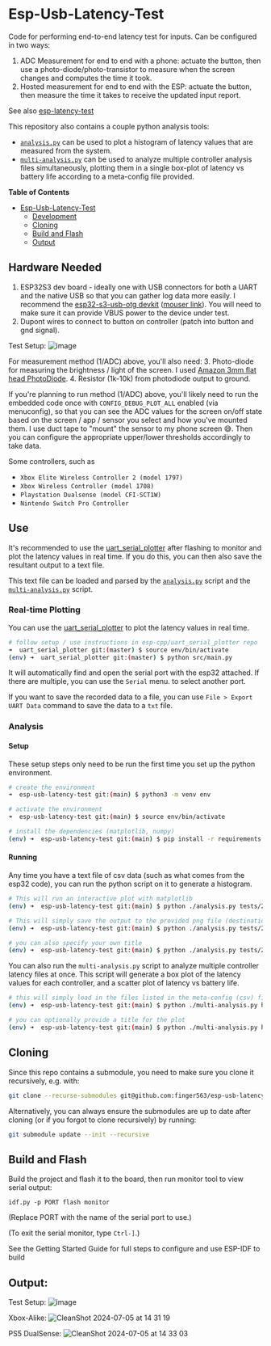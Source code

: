 # Esp-Usb-Latency-Test

Code for performing end-to-end latency test for inputs. Can be configured in two ways:
1. ADC Measurement for end to end with a phone: actuate the button, then use a
   photo-diode/photo-transistor to measure when the screen changes and computes
   the time it took.
2. Hosted measurement for end to end with the ESP: actuate the button, then
   measure the time it takes to receive the updated input report.

See also [esp-latency-test](https://github.com/finger563/esp-latency-test)

This repository also contains a couple python analysis tools:
* [`analysis.py`](./analysis.py) can be used to plot a histogram of latency
  values that are measured from the system.
* [`multi-analysis.py`](./multi-analysis.py) can be used to analyze multiple
  controller analysis files simultaneously, plotting them in a single box-plot
  of latency vs battery life according to a meta-config file provided.

<!-- markdown-toc start - Don't edit this section. Run M-x markdown-toc-refresh-toc -->
**Table of Contents**

- [Esp-Usb-Latency-Test](#esp-usb-latency-test)
    - [Development](#development)
    - [Cloning](#cloning)
    - [Build and Flash](#build-and-flash)
    - [Output](#output)

<!-- markdown-toc end -->

## Hardware Needed

1. ESP32S3 dev board - ideally one with USB connectors for both a UART and the
   native USB so that you can gather log data more easily. I recommend the
   [esp32-s3-usb-otg
   devkit](https://docs.espressif.com/projects/esp-dev-kits/en/latest/esp32s3/esp32-s3-usb-otg/user_guide.html)
   ([mouser
   link](https://www.mouser.com/ProductDetail/Espressif-Systems/ESP32-S3-USB-OTG?qs=TCDPyi3sCW2REilQUpYpuw%3D%3D)).
   You will need to make sure it can provide VBUS power to the device under
   test.
2. Dupont wires to connect to button on controller (patch into button and gnd
   signal).
   
Test Setup:
![image](https://github.com/finger563/esp-usb-latency-test/assets/213467/ea2a5b83-1ef8-4884-be31-db12847c7a41)

For measurement method (1/ADC) above, you'll also need:
3. Photo-diode for measuring the brightness / light of the screen. I used
   [Amazon 3mm flat head PhotoDiode](https://www.amazon.com/dp/B07VNSX74J).
4. Resistor (1k-10k) from photodiode output to ground.

If you're planning to run method (1/ADC) above, you'll likely need to run the
embedded code once with `CONFIG_DEBUG_PLOT_ALL` enabled (via menuconfig), so
that you can see the ADC values for the screen on/off state based on the screen
/ app / sensor you select and how you've mounted them. I use duct tape to
"mount" the sensor to my phone screen :sweat_smile:. Then you can configure the
appropriate upper/lower thresholds accordingly to take data.

Some controllers, such as 
* `Xbox Elite Wireless Controller 2 (model 1797)`
* `Xbox Wireless Controller (model 1708)`
* `Playstation Dualsense (model CFI-SCT1W)`
* `Nintendo Switch Pro Controller`

## Use

It's recommended to use the
[uart_serial_plotter](https://github.com/esp-cpp/uart_serial_plotter) after
flashing to monitor and plot the latency values in real time. If you do this,
you can then also save the resultant output to a text file.

This text file can be loaded and parsed by the [`analysis.py`](./analysis.py)
script and the [`multi-analysis.py`](./multi-analysis.py) script.

### Real-time Plotting

You can use the
[uart_serial_plotter](https://github.com/esp-cpp/uart_serial_plotter) to plot
the latency values in real time.

``` sh
# follow setup / use instructions in esp-cpp/uart_serial_plotter repo
➜  uart_serial_plotter git:(master) $ source env/bin/activate
(env) ➜  uart_serial_plotter git:(master) $ python src/main.py
```

It will automatically find and open the serial port with the esp32 attached. If
there are multiple, you can use the `Serial` menu. to select another port.

If you want to save the recorded data to a file, you can use `File > Export UART
Data` command to save the data to a `txt` file.

### Analysis

#### Setup

These setup steps only need to be run the first time you set up the python
environment.

``` sh
# create the environment
➜  esp-usb-latency-test git:(main) $ python3 -m venv env

# activate the environment
➜  esp-usb-latency-test git:(main) $ source env/bin/activate

# install the dependencies (matplotlib, numpy)
(env) ➜  esp-usb-latency-test git:(main) $ pip install -r requirements.txt
```

#### Running

Any time you have a text file of csv data (such as what comes from the esp32
code), you can run the python script on it to generate a histogram.

``` sh
# This will run an interactive plot with matplotlib
(env) ➜  esp-usb-latency-test git:(main) $ python ./analysis.py tests/2024-05-30.txt

# This will simply save the output to the provided png file (destination folder must exist if provided)
(env) ➜  esp-usb-latency-test git:(main) $ python ./analysis.py tests/2024-05-30.txt --output output/2024-05-30.png

# you can also specify your own title
(env) ➜  esp-usb-latency-test git:(main) $ python ./analysis.py tests/2024-05-30-15ms-wake.txt --output output/2024-05-30-15ms-wake.png --title "Latency Histogram"
```

You can also run the `multi-analysis.py` script to analyze multiple controller
latency files at once. This script will generate a box plot of the latency
values for each controller, and a scatter plot of latency vs battery life.

``` sh
# this will simply load in the files listed in the meta-config (csv) file and plot them all
(env) ➜  esp-usb-latency-test git:(main) $ python ./multi-analysis.py hosted.csv

# you can optionally provide a title for the plot
(env) ➜  esp-usb-latency-test git:(main) $ python ./multi-analysis.py hosted.csv --title "Latency vs Battery Life"
```

## Cloning

Since this repo contains a submodule, you need to make sure you clone it
recursively, e.g. with:

``` sh
git clone --recurse-submodules git@github.com:finger563/esp-usb-latency-test
```

Alternatively, you can always ensure the submodules are up to date after cloning
(or if you forgot to clone recursively) by running:

``` sh
git submodule update --init --recursive
```

## Build and Flash

Build the project and flash it to the board, then run monitor tool to view serial output:

```
idf.py -p PORT flash monitor
```

(Replace PORT with the name of the serial port to use.)

(To exit the serial monitor, type ``Ctrl-]``.)

See the Getting Started Guide for full steps to configure and use ESP-IDF to build 

## Output:

Test Setup:
![image](https://github.com/finger563/esp-usb-latency-test/assets/213467/ea2a5b83-1ef8-4884-be31-db12847c7a41)

Xbox-Alike:
![CleanShot 2024-07-05 at 14 31 19](https://github.com/finger563/esp-usb-latency-test/assets/213467/d8f3aef3-4ed2-4c83-b50d-a073672c6dff)

PS5 DualSense:
![CleanShot 2024-07-05 at 14 33 03](https://github.com/finger563/esp-usb-latency-test/assets/213467/26dea419-55cd-478c-8f5d-a147761a1d53)
